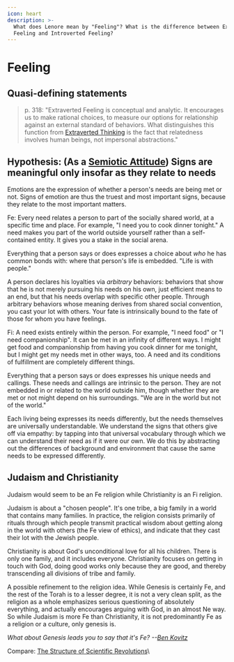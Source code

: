 ```yaml
---
icon: heart
description: >-
  What does Lenore mean by "Feeling"? What is the difference between Extraverted
  Feeling and Introverted Feeling?
---
```


# Feeling

## Quasi-defining statements

> p. 318: "Extraverted Feeling is conceptual and analytic. It encourages us to make rational choices, to measure our options for relationship against an external standard of behaviors. What distinguishes this function from [Extraverted Thinking](../thinking/extraverted-thinking-te/) is the fact that relatedness involves human beings, not impersonal abstractions."

## Hypothesis: (As a [Semiotic Attitude](../../../../sign-interpretation/semiotic-attitude/)) Signs are meaningful only insofar as they relate to needs

Emotions are the expression of whether a person's needs are being met or not. Signs of emotion are thus the truest and most important signs, because they relate to the most important matters.

Fe: Every need relates a person to part of the socially shared world, at a specific time and place. For example, "I need you to cook dinner tonight." A need makes you part of the world outside yourself rather than a self-contained entity. It gives you a stake in the social arena.

Everything that a person says or does expresses a choice about _who_ he has common bonds with: where that person's life is embedded. "Life is with people."

A person declares his loyalties via _arbitrary_ behaviors: behaviors that show that he is not merely pursuing his needs on his own, just efficient means to an end, but that his needs overlap with specific other people. Through arbitrary behaviors whose meaning derives from shared social convention, you cast your lot with others. Your fate is intrinsically bound to the fate of those for whom you have feelings.

Fi: A need exists entirely within the person. For example, "I need food" or "I need companionship". It can be met in an infinity of different ways. I might get food and companionship from having you cook dinner for me tonight, but I might get my needs met in other ways, too. A need and its conditions of fulfillment are completely different things.

Everything that a person says or does expresses his unique needs and callings. These needs and callings are intrinsic to the person. They are not embedded in or related to the world outside him, though whether they are met or not might depend on his surroundings. "We are in the world but not of the world."

Each living being expresses its needs differently, but the needs themselves are universally understandable. We understand the signs that others give off via empathy: by tapping into that universal vocabulary through which we can understand their need as if it were our own. We do this by abstracting out the differences of background and environment that cause the same needs to be expressed differently.

## Judaism and Christianity

Judaism would seem to be an Fe religion while Christianity is an Fi religion.

Judaism is about a "chosen people". It's one tribe, a big family in a world that contains many families. In practice, the religion consists primarily of rituals through which people transmit practical wisdom about getting along in the world with others (the Fe view of ethics), and indicate that they cast their lot with the Jewish people.

Christianity is about God's unconditional love for all his children. There is only one family, and it includes everyone. Christianity focuses on getting in touch with God, doing good works only because they are good, and thereby transcending all divisions of tribe and family.

A possible refinement to the religion idea. While Genesis is certainly Fe, and the rest of the Torah is to a lesser degree, it is not a very clean split, as the religion as a whole emphasizes serious questioning of absolutely everything, and actually encourages arguing with God, in an almost Ne way. So while Judaism is more Fe than Christianity, it is not predominantly Fe as a religion or a culture, only genesis is.

_What about Genesis leads you to say that it's Fe? --_[_Ben Kovitz_](https://web.archive.org/web/20110108043303/http://greenlightwiki.com/lenore-exegesis/Ben_Kovitz)

Compare: [The Structure of Scientific Revolutions](https://web.archive.org/web/20110108043303/http://greenlightwiki.com/lenore-exegesis/The_Structure_of_Scientific_Revolutions)\

